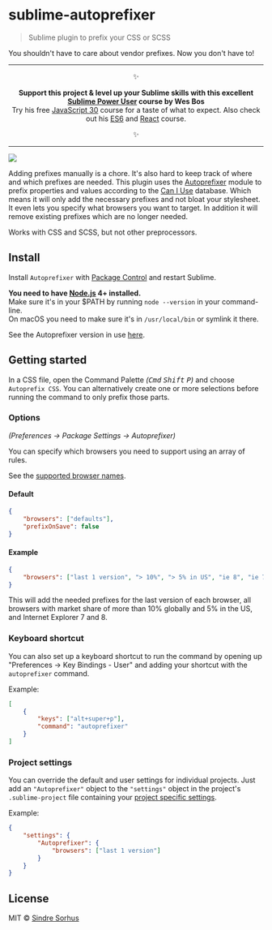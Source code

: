 # sublime-autoprefixer

> Sublime plugin to prefix your CSS or SCSS

You shouldn't have to care about vendor prefixes. Now you don't have to!


---

<p align="center">✨</p>
<p align="center"><b>Support this project & level up your Sublime skills with this excellent <a href="https://SublimeTextBook.com/friend/AWESOME">Sublime Power User</a> course by Wes Bos</b><br>Try his free <a href="https://javascript30.com/friend/AWESOME">JavaScript 30</a> course for a taste of what to expect. Also check out his <a href="https://ES6.io/friend/AWESOME">ES6</a> and <a href="https://ReactForBeginners.com/friend/AWESOME">React</a> course.</p>
<p align="center">✨</p>

---


![](screenshot.gif)

Adding prefixes manually is a chore. It's also hard to keep track of where and which prefixes are needed. This plugin uses the [Autoprefixer](https://github.com/postcss/autoprefixer) module to prefix properties and values according to the [Can I Use](http://caniuse.com) database. Which means it will only add the necessary prefixes and not bloat your stylesheet. It even lets you specify what browsers you want to target. In addition it will remove existing prefixes which are no longer needed.

Works with CSS and SCSS, but not other preprocessors.


## Install

Install `Autoprefixer` with [Package Control](https://packagecontrol.io) and restart Sublime.

**You need to have [Node.js](http://nodejs.org) 4+ installed.**<br>
Make sure it's in your $PATH by running `node --version` in your command-line.<br>
On macOS you need to make sure it's in `/usr/local/bin` or symlink it there.

See the Autoprefixer version in use [here](https://github.com/sindresorhus/sublime-autoprefixer/blob/master/node_modules/autoprefixer/package.json#L120).


## Getting started

In a CSS file, open the Command Palette *(<kbd>Cmd</kbd> <kbd>Shift</kbd> <kbd>P</kbd>)* and choose `Autoprefix CSS`. You can alternatively create one or more selections before running the command to only prefix those parts.

### Options

*(Preferences → Package Settings → Autoprefixer)*

You can specify which browsers you need to support using an array of rules.

See the [supported browser names](https://github.com/postcss/autoprefixer#browsers).

#### Default

```json
{
	"browsers": ["defaults"],
	"prefixOnSave": false
}
```

#### Example

```json
{
	"browsers": ["last 1 version", "> 10%", "> 5% in US", "ie 8", "ie 7"]
}
```

This will add the needed prefixes for the last version of each browser, all browsers with market share of more than 10% globally and 5% in the US, and Internet Explorer 7 and 8.

### Keyboard shortcut

You can also set up a keyboard shortcut to run the command by opening up "Preferences → Key Bindings - User" and adding your shortcut with the `autoprefixer` command.

Example:

```json
[
	{
		"keys": ["alt+super+p"],
		"command": "autoprefixer"
	}
]
```

### Project settings

You can override the default and user settings for individual projects. Just add an `"Autoprefixer"` object to the `"settings"` object in the project's `.sublime-project` file containing your [project specific settings](http://www.sublimetext.com/docs/3/projects.html).

Example:

```json
{
	"settings": {
		"Autoprefixer": {
			"browsers": ["last 1 version"]
		}
	}
}
```


## License

MIT © [Sindre Sorhus](https://sindresorhus.com)
